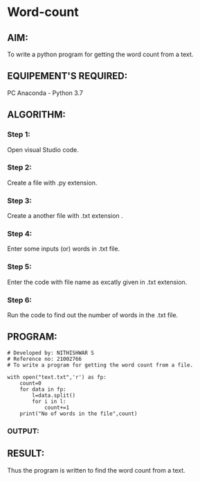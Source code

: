 # Word-count
## AIM:
To write a python program for getting the word count from a text.
## EQUIPEMENT'S REQUIRED: 
PC
Anaconda - Python 3.7
## ALGORITHM: 
### Step 1:
Open visual Studio code.
### Step 2: 
 Create a file with .py extension.

### Step 3: 
Create a another file with .txt extension .


### Step 4:  
Enter some inputs (or) words in .txt file.


### Step 5: 
Enter the code with file name as excatly given in .txt extension.


### Step 6: 
Run the code to find out the number of words in the .txt file.


## PROGRAM:
```
# Developed by: NITHISHWAR S
# Reference no: 21002766
# To write a program for getting the word count from a file.
```
```
with open("text.txt",'r') as fp:
    count=0
    for data in fp:
        l=data.split()
        for i in l:
            count+=1
    print("No of words in the file",count)
```
### OUTPUT:


## RESULT:
Thus the program is written to find the word count from a text.
